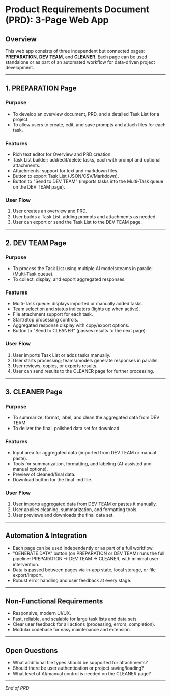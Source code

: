 # Product Requirements Document (PRD): 3-Page Web App

## Overview
This web app consists of three independent but connected pages: **PREPARATION**, **DEV TEAM**, and **CLEANER**. Each page can be used standalone or as part of an automated workflow for data-driven project development.

---

## 1. PREPARATION Page
### Purpose
- To develop an overview document, PRD, and a detailed Task List for a project.
- To allow users to create, edit, and save prompts and attach files for each task.

### Features
- Rich text editor for Overview and PRD creation.
- Task List builder: add/edit/delete tasks, each with prompt and optional attachments.
- Attachments: support for text and markdown files.
- Button to export Task List (JSON/CSV/Markdown).
- Button to "Send to DEV TEAM" (imports tasks into the Multi-Task queue on the DEV TEAM page).

### User Flow
1. User creates an overview and PRD.
2. User builds a Task List, adding prompts and attachments as needed.
3. User can export or send the Task List to the DEV TEAM page.

---

## 2. DEV TEAM Page
### Purpose
- To process the Task List using multiple AI models/teams in parallel (Multi-Task queue).
- To collect, display, and export aggregated responses.

### Features
- Multi-Task queue: displays imported or manually added tasks.
- Team selection and status indicators (lights up when active).
- File attachment support for each task.
- Start/Stop processing controls.
- Aggregated response display with copy/export options.
- Button to "Send to CLEANER" (passes results to the next page).

### User Flow
1. User imports Task List or adds tasks manually.
2. User starts processing; teams/models generate responses in parallel.
3. User reviews, copies, or exports results.
4. User can send results to the CLEANER page for further processing.

---

## 3. CLEANER Page
### Purpose
- To summarize, format, label, and clean the aggregated data from DEV TEAM.
- To deliver the final, polished data set for download.

### Features
- Input area for aggregated data (imported from DEV TEAM or manual paste).
- Tools for summarization, formatting, and labeling (AI-assisted and manual options).
- Preview of cleaned/final data.
- Download button for the final .md file.

### User Flow
1. User imports aggregated data from DEV TEAM or pastes it manually.
2. User applies cleaning, summarization, and formatting tools.
3. User previews and downloads the final data set.

---

## Automation & Integration
- Each page can be used independently or as part of a full workflow.
- "GENERATE DATA" button (on PREPARATION or DEV TEAM) runs the full pipeline: PREPARATION → DEV TEAM → CLEANER, with minimal user intervention.
- Data is passed between pages via in-app state, local storage, or file export/import.
- Robust error handling and user feedback at every stage.

---

## Non-Functional Requirements
- Responsive, modern UI/UX.
- Fast, reliable, and scalable for large task lists and data sets.
- Clear user feedback for all actions (processing, errors, completion).
- Modular codebase for easy maintenance and extension.

---

## Open Questions
- What additional file types should be supported for attachments?
- Should there be user authentication or project saving/loading?
- What level of AI/manual control is needed on the CLEANER page?

---

*End of PRD* 